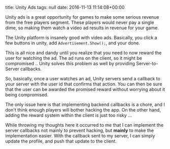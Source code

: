 title: Unity Ads
tags: null
date: 2016-11-13 11:14:08+00:00

Unity ads is a great opportunity for games to make some serious revenue from the free players segment. These players would never pay a single dime, so making them watch a video ad results in revenue for your game.

The Unity platform is insanely good with video ads. Basically, you click a few buttons in unity, add `Advertisement.Show();`, and your done.

This is all nice and dandy until you realize that you need to now reward the user for watching the ad. The ad runs on the client, so it might be compromised .. Unity solves this problem as well by providing Server-to-Server callbacks.

So, basically, once a user watches an ad, Unity servers send a callback to your server with the user id that confirms that action. You can then be sure that the user can be awarded the promised reward without worrying about it being compromised.

The only issue here is that implementing backend callbacks is a chore, and I don't think enough players will bother hacking the app. On the other hand, adding the reward system within the client is just too risky ...

While throwing my thoughts here it occurred to me that I can implement the server callbacks not mainly to prevent hacking, but __mainly__ to make the implementation easier. With the callback sent to my server, I can simply update the profile, and push that update to the client.


